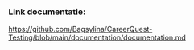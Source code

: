 ### Link documentatie:
https://github.com/Bagsylina/CareerQuest-Testing/blob/main/documentation/documentation.md
